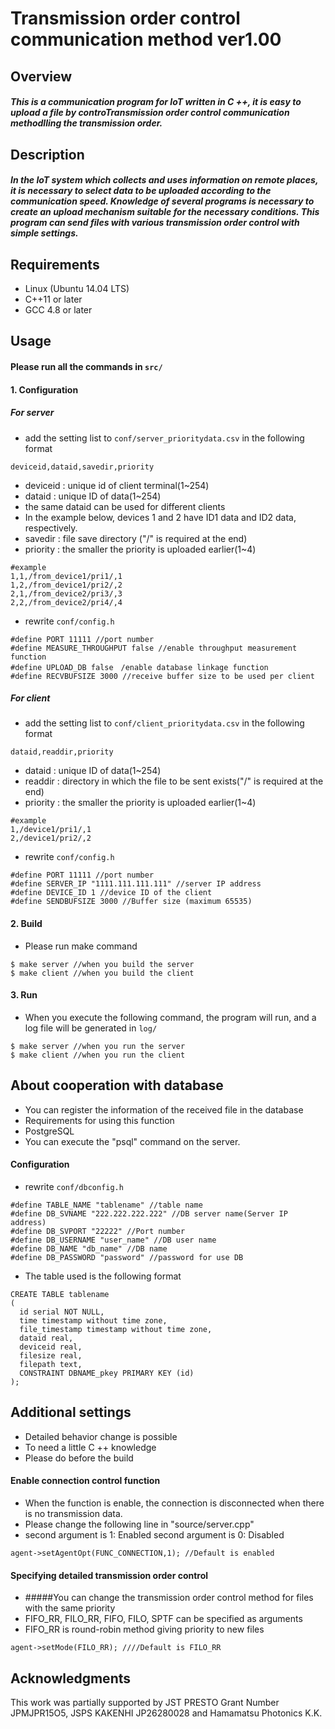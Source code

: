 # Transmission order control communication method ver1.00

## Overview
##### This is a communication program for IoT written in C ++, it is easy to upload a file by controTransmission order control communication methodlling the transmission order.

## Description
##### In the IoT system which collects and uses information on remote places, it is necessary to select data to be uploaded according to the communication speed. Knowledge of several programs is necessary to create an upload mechanism suitable for the necessary conditions. This program can send files with various transmission order control with simple settings.

## Requirements
* Linux (Ubuntu 14.04 LTS)
* C++11 or later
* GCC 4.8 or later

## Usage
#### Please run all the commands in `src/`

#### 1. Configuration

##### For server
* add the setting list to `conf/server_prioritydata.csv` in the following format
```
deviceid,dataid,savedir,priority
```
* deviceid : unique id of client terminal(1~254)
* dataid : unique ID of data(1~254)
 * the same dataid can be used for different clients
 * In the example below, devices 1 and 2 have ID1 data and ID2 data, respectively.
* savedir : file save directory ("/" is required at the end)
* priority : the smaller the priority is uploaded earlier(1~4)
```
#example
1,1,/from_device1/pri1/,1
1,2,/from_device1/pri2/,2
2,1,/from_device2/pri3/,3
2,2,/from_device2/pri4/,4
```
* rewrite `conf/config.h`
```
#define PORT 11111 //port number
#define MEASURE_THROUGHPUT false //enable throughput measurement function
#define UPLOAD_DB false　/enable database linkage function
#define RECVBUFSIZE 3000 //receive buffer size to be used per client
```

##### For client
* add the setting list to `conf/client_prioritydata.csv` in the following format
```
dataid,readdir,priority
```
* dataid : unique ID of data(1~254)
* readdir : directory in which the file to be sent exists("/" is required at the end)
* priority : the smaller the priority is uploaded earlier(1~4)
```
#example
1,/device1/pri1/,1
2,/device1/pri2/,2
```
* rewrite `conf/config.h`
```
#define PORT 11111 //port number
#define SERVER_IP "1111.111.111.111" //server IP address
#define DEVICE_ID 1 //device ID of the client
#define SENDBUFSIZE 3000 //Buffer size (maximum 65535)
```

#### 2. Build
* Please run make command
```
$ make server //when you build the server
$ make client //when you build the client
```

#### 3. Run
* When you execute the following command, the program will run, and a log file will be generated in `log/`
```
$ make server //when you run the server
$ make client //when you run the client
```


## About cooperation with database
* You can register the information of the received file in the database
* Requirements for using this function
 * PostgreSQL
 * You can execute the "psql" command on the server.

#### Configuration
* rewrite `conf/dbconfig.h`
```
#define TABLE_NAME "tablename" //table name
#define DB_SVNAME "222.222.222.222" //DB server name(Server IP address)
#define DB_SVPORT "22222" //Port number
#define DB_USERNAME "user_name" //DB user name
#define DB_NAME "db_name" //DB name
#define DB_PASSWORD "password" //password for use DB
```

* The table used is the following format
```
CREATE TABLE tablename
(
  id serial NOT NULL,
  time timestamp without time zone,
  file_timestamp timestamp without time zone,
  dataid real,
  deviceid real,
  filesize real,
  filepath text,
  CONSTRAINT DBNAME_pkey PRIMARY KEY (id)
);
```

## Additional settings
* Detailed behavior change is possible
* To need a little C ++ knowledge
* Please do before the build


#### Enable connection control function
* When the function is enable, the connection is disconnected when there is no transmission data.
* Please change the following line in "source/server.cpp"
* second argument is 1: Enabled
second argument is 0: Disabled
```
agent->setAgentOpt(FUNC_CONNECTION,1); //Default is enabled
```



#### Specifying detailed transmission order control
* #####You can change the transmission order control method for files with the same priority
* FIFO_RR, FILO_RR, FIFO, FILO, SPTF can be specified as arguments
 * FIFO_RR is round-robin method giving priority to new files

 ```
agent->setMode(FILO_RR); ////Default is FILO_RR
```


## Acknowledgments
This work was partially supported by JST PRESTO Grant Number JPMJPR15O5, JSPS KAKENHI JP26280028 and Hamamatsu Photonics K.K. 


